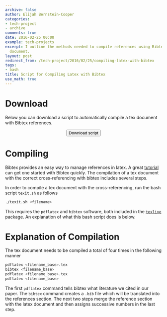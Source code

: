 ```yaml
---
archive: false
author: Elijah Bernstein-Cooper
categories:
- tech-project
- archive
comments: true
date: 2016-02-25 00:00
example: tech-projects
excerpt: I outline the methods needed to compile references using Bibtex in a Latex
  document.
layout: post
redirect_from: /tech-project/2016/02/25/compiling-latex-with-bibtex
tags:
- bash
title: Script for Compiling Latex with Bibtex
use_math: true
---
```




# Download

Below you can download a script to automatically compile a tex document with
Bibtex references.

<div align="center">
  <a href="/files/tech/texit.sh">
    <button type="button" class="btn btn-default">
      Download script
    </button>
  </a>
</div>

# Compiling

Bibtex provides an easy way to manage references in latex. A great
[tutorial](http://www.latex-tutorial.com/tutorials/beginners/lesson-7/) can get
one started with Bibtex quickly. The compilation of a tex document with the
correct cross-referencing with bibtex includes several steps.

In order to compile a tex document with the cross-referencing, run the bash
script ``texit.sh`` as follows

~~~ bash
./texit.sh <filename>
~~~

This requires the `pdflatex` and `bibtex` software, both included in the
[`texlive`](http://www.tug.org/texlive/) package. An explanation of what this
bash script does is below.

# Explanation of Compilation

The tex document needs to be compiled a total of four times in the following
manner

~~~ bash
pdflatex <filename_base>.tex
bibtex <filename_base>
pdflatex <filename_base>.tex
pdflatex <filename_base>
~~~

The first ``pdflatex`` command tells bibtex what literature we cited in our paper. The ``bibtex`` command creates a ``.bib`` file which will be translated into the references section. The next two steps merge the reference section with the latex document and then assigns successive numbers in the last step.